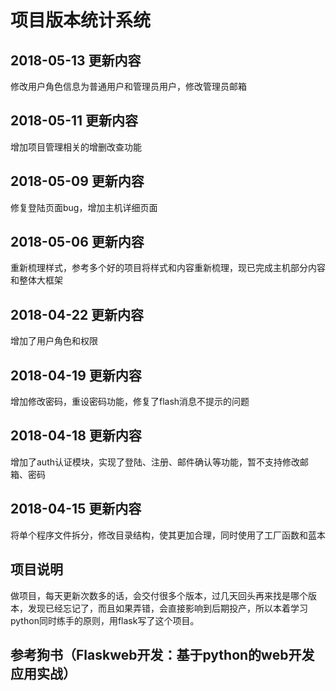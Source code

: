 # 项目版本统计系统

## 2018-05-13 更新内容
修改用户角色信息为普通用户和管理员用户，修改管理员邮箱

## 2018-05-11 更新内容
增加项目管理相关的增删改查功能

## 2018-05-09 更新内容
修复登陆页面bug，增加主机详细页面

## 2018-05-06 更新内容
重新梳理样式，参考多个好的项目将样式和内容重新梳理，现已完成主机部分内容和整体大框架

## 2018-04-22 更新内容
增加了用户角色和权限

## 2018-04-19 更新内容
增加修改密码，重设密码功能，修复了flash消息不提示的问题


## 2018-04-18 更新内容
增加了auth认证模块，实现了登陆、注册、邮件确认等功能，暂不支持修改邮箱、密码

## 2018-04-15 更新内容
将单个程序文件拆分，修改目录结构，使其更加合理，同时使用了工厂函数和蓝本

## 项目说明
做项目，每天更新次数多的话，会交付很多个版本，过几天回头再来找是哪个版本，发现已经忘记了，而且如果弄错，会直接影响到后期投产，所以本着学习
python同时练手的原则，用flask写了这个项目。

## 参考狗书（Flaskweb开发：基于python的web开发应用实战）
